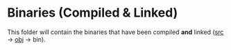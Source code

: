 # Binaries (Compiled & Linked)
This folder will contain the binaries that have been compiled **and** linked
([src](../src) -> [obj](../obj) -> bin).